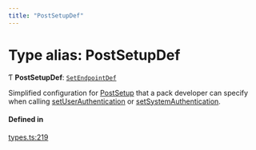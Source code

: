 ```yaml
---
title: "PostSetupDef"
---
```

# Type alias: PostSetupDef

Ƭ **PostSetupDef**: [`SetEndpointDef`](SetEndpointDef.md)

Simplified configuration for [PostSetup](PostSetup.md) that a pack developer can specify when calling
[setUserAuthentication](../classes/PackDefinitionBuilder.md#setuserauthentication) or [setSystemAuthentication](../classes/PackDefinitionBuilder.md#setsystemauthentication).

#### Defined in

[types.ts:219](https://github.com/coda/packs-sdk/blob/main/types.ts#L219)
